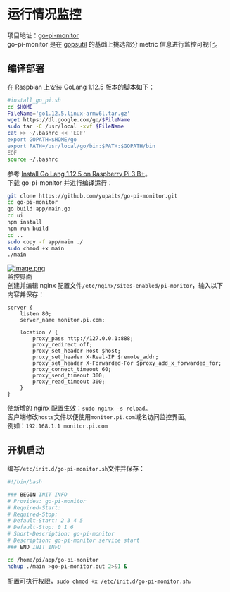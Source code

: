 # 运行情况监控

项目地址：[go-pi-monitor](https://github.com/yupaits/go-pi-monitor)<br />go-pi-monitor 是在 [gopsutil](https://github.com/shirou/gopsutil) 的基础上挑选部分 metric 信息进行监控可视化。
## 编译部署
在 Raspbian 上安装 GoLang 1.12.5 版本的脚本如下：
```bash
#install_go_pi.sh
cd $HOME
FileName='go1.12.5.linux-armv6l.tar.gz'
wget https://dl.google.com/go/$FileName
sudo tar -C /usr/local -xvf $FileName
cat >> ~/.bashrc << 'EOF'
export GOPATH=$HOME/go
export PATH=/usr/local/go/bin:$PATH:$GOPATH/bin
EOF
source ~/.bashrc
```
参考 [Install Go Lang 1.12.5 on Raspberry Pi 3 B+](https://gist.github.com/bigsan/c936451ed1a5b18bb8b0d7e8cc3e7212)。<br />下载 go-pi-monitor 并进行编译运行：
```bash
git clone https://github.com/yupaits/go-pi-monitor.git
cd go-pi-monitor
go build app/main.go
cd ui
npm install
npm run build
cd ..
sudo copy -f app/main ./
sudo chmod +x main
./main
```
[![image.png](https://cdn.nlark.com/yuque/0/2022/png/763022/1658662662718-332e652d-72d3-4dd4-91c2-9b7d2e1421f5.png#averageHue=%23fdfdfd&clientId=ud5973f2f-0de5-4&from=paste&id=u960f731b&originHeight=955&originWidth=1697&originalType=url&ratio=1&rotation=0&showTitle=false&size=115480&status=done&style=none&taskId=u0be10eb6-bf69-4f03-968e-9f37ae39687&title=)](http://yupaits.com/images/%E6%A0%91%E8%8E%93%E6%B4%BE%E8%BF%90%E8%A1%8C%E6%83%85%E5%86%B5%E7%9B%91%E6%8E%A7/go-pi-monitor.png)<br />监控界面<br />创建并编辑 nginx 配置文件`/etc/nginx/sites-enabled/pi-monitor`，输入以下内容并保存：
```nginx
server {
    listen 80;
    server_name monitor.pi.com;

    location / {
        proxy_pass http://127.0.0.1:888;
        proxy_redirect off;
        proxy_set_header Host $host;
        proxy_set_header X-Real-IP $remote_addr;
        proxy_set_header X-Forwarded-For $proxy_add_x_forwarded_for;
        proxy_connect_timeout 60;
        proxy_send_timeout 300;
        proxy_read_timeout 300;
    }
}
```
使新增的 nginx 配置生效：`sudo nginx -s reload`。<br />客户端修改`hosts`文件以便使用`monitor.pi.com`域名访问监控界面。<br />例如：`192.168.1.1 monitor.pi.com`
## 开机启动
编写`/etc/init.d/go-pi-monitor.sh`文件并保存：
```bash
#!/bin/bash

### BEGIN INIT INFO
# Provides: go-pi-monitor
# Required-Start:
# Required-Stop:
# Default-Start: 2 3 4 5
# Default-Stop: 0 1 6
# Short-Description: go-pi-monitor
# Description: go-pi-monitor service start
### END INIT INFO

cd /home/pi/app/go-pi-monitor
nohup ./main >go-pi-monitor.out 2>&1 &
```
配置可执行权限，`sudo chmod +x /etc/init.d/go-pi-monitor.sh`。
